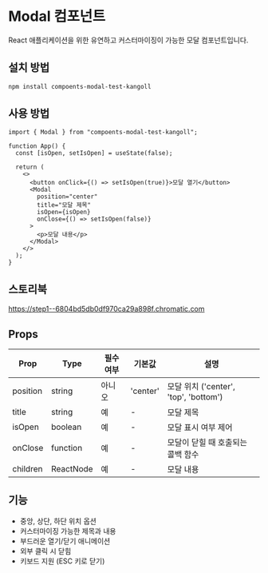 # Modal 컴포넌트

React 애플리케이션을 위한 유연하고 커스터마이징이 가능한 모달 컴포넌트입니다.

## 설치 방법

```bash
npm install compoents-modal-test-kangoll

```

## 사용 방법

```tsx
import { Modal } from "compoents-modal-test-kangoll";

function App() {
  const [isOpen, setIsOpen] = useState(false);

  return (
    <>
      <button onClick={() => setIsOpen(true)}>모달 열기</button>
      <Modal
        position="center"
        title="모달 제목"
        isOpen={isOpen}
        onClose={() => setIsOpen(false)}
      >
        <p>모달 내용</p>
      </Modal>
    </>
  );
}
```

## 스토리북

https://step1--6804bd5db0df970ca29a898f.chromatic.com

## Props

| Prop     | Type      | 필수 여부 | 기본값   | 설명                                  |
| -------- | --------- | --------- | -------- | ------------------------------------- |
| position | string    | 아니오    | 'center' | 모달 위치 ('center', 'top', 'bottom') |
| title    | string    | 예        | -        | 모달 제목                             |
| isOpen   | boolean   | 예        | -        | 모달 표시 여부 제어                   |
| onClose  | function  | 예        | -        | 모달이 닫힐 때 호출되는 콜백 함수     |
| children | ReactNode | 예        | -        | 모달 내용                             |

## 기능

- 중앙, 상단, 하단 위치 옵션
- 커스터마이징 가능한 제목과 내용
- 부드러운 열기/닫기 애니메이션
- 외부 클릭 시 닫힘
- 키보드 지원 (ESC 키로 닫기)

